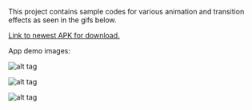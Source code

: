 This project contains sample codes for various animation and transition effects as seen in the gifs below.

[Link to newest APK for download.](https://1drv.ms/u/s!Ar98bznGdoCZgvdNFZdH0KeV5xRH1g)

App demo images:

![alt tag](https://lh3.googleusercontent.com/GSliHKp6lFsNOutTtUvlKEOgbY9z2ardSIXDyK9CZ6l4BcMd2FQ_babpPlgcY_OEi4CxCHw3Tod6oV7ELR9pZ10ANmZhEdUgfqaAibQanHAsRAvrDQBjWAMbnFJBCroeA7257034rrEpVd_joEqNsMr91y6ms81nHhUFQOBvmhMXM7Ycg5mbWsIxv2UOdrQO016NGlPZjvIUNnNmGeYKtfp5rTWHI0d1S0tDHziDMQpM02_WR6sTDnaIJJSyHPemqjgOY3e-PzhnMCyOgkJQJljwqdiuzsFgfuhEYokfyanzarOo0IBl6E7MLkgKncwtnAycXVfCieQv0ZWFJXjZRTeQhVt7PWTKK6BNIsQXc1hm_HRueGlJ8Qe0cB_LRuZ6SzLBS4-RjE6dR2z4Hphd4cle0fFHL2Gw2MYo8ffrm0L8xbta_5cNxaYfMnyC_PhNBZyU-HEhYv6s2ZuxLooIEZQva-3dftiO2fz4Q9F_jSA5XIye0Q6WLjgUgAYk5NsuDUIyGIXcFPtKU-AYmV0vwaoMOv-ROVBWvWwVyLOO67Dl0zO9zO569oCQgHWhec2fln8NjwAg1mAkbMIU1jVNVoCnywujg_ljx-HZxDAE624_iFufLmA69pzNZv1_1KC2_TQNJtQYat_cbVF70OA_td5KtIwxMMdV=w325-h576-no "")

![alt tag](https://lh3.googleusercontent.com/H2NWvyxOP4AXybFC3WhUk0hiWJAVjZy4-Ea1zpnNOydo_xnZHMJ7cxZNXHBMS03m20bhtYE0XflZITICTRuEVYFqsbjCaFdLF0fcPQYnk28YS0wLl0I4RfetjlqiF_KmBO4Om29JNHl1kC7Iqo7mAZb5OK-vpk21QgNnaJkj1wc360Fd71ZuVg3E2Tnb2KdFStx9CFmCxKoywo6sjFJ6r23EfNH330WO4aP9TScKpK6YXKrMMeqq_fiAzwGWNdxC246786VQCEtH8S-Eyr7c-QYUH2dd8O2UKnGVBlVckwmL_50nFNL0Muhg2M86ZanRnkI6fqHAU2HcsDiMSGB1Faz6C0oNFmiM_53UVXVOl-4484l2uv1jTOO8cMiZZStPzqnYaOrnCxdmSDLJghfj501oVjtnB8p8wTpnx38aA2VrtWypyhjMqAXywaACUIcNlsarlws2UhvG81ISKATw9ZrevROBHvE6WO0QkHMtOueHcklMo1sJl18e29qrqVn8gzI14hc_-0ULi809jfRGlViM2hRDQC9rpU34mDQxwsxDI9tLk_TDRvJVXwSwRUsbw1FXmiak5RhmXvh8XJUYi94As8jTiGJPjJWvKrIdMm9re5v8yYrqe2yZC_2BiUJ1FysdXLfS8rrNsXjp41cdD3Ag-iOg-xDj=w325-h576-no "")

![alt tag](https://lh3.googleusercontent.com/-qWCO53v_wEW6QVDlec2NAG_ykSZpYN6yAh9oVUSzaWaSm5LJRiS1OjLFl9i1lQpIkI6Sc1Ds6DrkM52iZJ2iDr70TT2G_93CeV5iXh2eSZmGGRuEdkYwJcYM8KlEgSQrc6EAxzaUeuwSQUH7rAuNBRG9-2LR_WNNqdtP1J-YFDSqlrhrK9pS3ig21z2OHA_EVt7UvgODzn1AEeK4R2XMjHYsnCcKfVWQemhLZm__Et6d6_5prsWtp3c3wmNp5valfLTSvE2CmrVSgEZGnf6tiS2zO7s-EO2sZKaw9fPyto2cYn8ckmOsPewfS2Ry3nl5eqiVpil3pPRqTVzUEJxt2LzG3tt6_HE_lN-jR2gw6KebpXT5bHVefJ4lIgq_63kWkFA6qWepzml4KkS8oNQq-NpGFdCGaUTL4HvH1lZHqYtM4n4i9bALqkCk6Iv2YI7QhNAbS0cetcFXvh9ew0A1ASTXITDa95A4JZGlFz0Jz1W017wye49yO3LGPJG9b7ZjgdEjb_n89hdwvLFMZoeiomQcHDb5brRsGt3-YDH_BbIVFurIcbf7KtlBneeDldICQwCE8DeB3oHZxr_y9CtXMrVzIc3p6DTPo2RnUo4w2R_PDi8kI5g6HH8oLVRurbsZhAImnfEA4JUiZT4Pc0JU44Pe4hPtcNe=w178-h316-no "")
